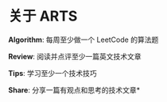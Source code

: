 # 关于 ARTS



**Algorithm**: 每周至少做一个 LeetCode 的算法题

**Review**: 阅读并点评至少一篇英文技术文章

**Tips**: 学习至少一个技术技巧

**Share**: 分享一篇有观点和思考的技术文章*

